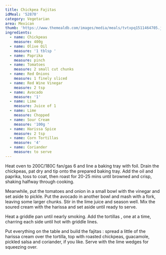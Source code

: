 ```yaml
---
title: Chickpea Fajitas
idMeal: '52870'
category: Vegetarian
area: Mexican
thumb: 'https://www.themealdb.com/images/media/meals/tvtxpq1511464705.jpg'
ingredients:
  - name: Chickpeas
    measure: 400g
  - name: Olive Oil
    measure: '1 tblsp '
  - name: Paprika
    measure: pinch
  - name: Tomatoes
    measure: 2 small cut chunks
  - name: Red Onions
    measure: 1 finely sliced
  - name: Red Wine Vinegar
    measure: 2 tsp
  - name: Avocado
    measure: '1'
  - name: Lime
    measure: Juice of 1
  - name: Lime
    measure: Chopped
  - name: Sour Cream
    measure: '100g '
  - name: Harissa Spice
    measure: 2 tsp
  - name: Corn Tortillas
    measure: '4'
  - name: Coriander
    measure: to serve
---
```

Heat oven to 200C/180C fan/gas 6 and line a baking tray with foil. Drain the chickpeas, pat dry and tip onto the prepared baking tray. Add the oil and paprika, toss to coat, then roast for 20-25 mins until browned and crisp, shaking halfway through cooking.

Meanwhile, put the tomatoes and onion in a small bowl with the vinegar and set aside to pickle. Put the avocado in another bowl and mash with a fork, leaving some larger chunks. Stir in the lime juice and season well. Mix the soured cream with the harissa and set aside until ready to serve.

Heat a griddle pan until nearly smoking. Add the tortillas , one at a time, charring each side until hot with griddle lines. 

Put everything on the table and build the fajitas : spread a little of the harissa cream over the tortilla, top with roasted chickpeas, guacamole, pickled salsa and coriander, if you like. Serve with the lime wedges for squeezing over.
